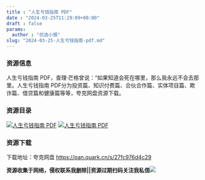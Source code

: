 ```yaml
---
title : "人生亏钱指南 PDF"
date : "2024-03-25T11:29:09+08:00"
draft : false
params:
  author : "优选小报"
slug: "2024-03-25-人生亏钱指南-pdf.md"
---
```


### 资源信息

人生亏钱指南 PDF，查理·芒格曾说：“如果知道会死在哪里，那么我永远不会去那里。人生亏钱指南
PDF分为投资篇、知识付费篇、合伙合作篇、实体项目篇、欺诈篇、借贷篇和健康篇等等，夸克网盘资源下载。

### 资源目录

[![人生亏钱指南
PDF](//img7-1.zhekoulieshou.com/mmbiz_jpg/iaHBVewvSIbAjcr9g6TlCXSfiaDqkbzuEzDiavf4ebxaM6TRu3PJY0nQHdYIYQ8psdck1StUa31vWYZxnlLoNF5VA/0)](//img7-1.zhekoulieshou.com/mmbiz_jpg/iaHBVewvSIbAjcr9g6TlCXSfiaDqkbzuEzDiavf4ebxaM6TRu3PJY0nQHdYIYQ8psdck1StUa31vWYZxnlLoNF5VA/0)
[![人生亏钱指南
PDF](//img7-1.zhekoulieshou.com/mmbiz_jpg/iaHBVewvSIbAjcr9g6TlCXSfiaDqkbzuEz8dfwQCe5muowmey6sYVw7icugiczZ3HKPM0oKnDvujR0ePx2JsMPHnRQ/0)](//img7-1.zhekoulieshou.com/mmbiz_jpg/iaHBVewvSIbAjcr9g6TlCXSfiaDqkbzuEz8dfwQCe5muowmey6sYVw7icugiczZ3HKPM0oKnDvujR0ePx2JsMPHnRQ/0)

### 资源下载

下载地址：夸克网盘 https://pan.quark.cn/s/27fc976d4c29

**资源收集于网络，侵权联系我删除||资源过期扫码关注我私信**![](//img7-1.zhekoulieshou.com/mmbiz_jpg/iaHBVewvSIbAjcr9g6TlCXSfiaDqkbzuEzp207hVzPqT4YGQOAazQ1KNHCeACbia5Lzq4Ckwibe48iar1q7lgVP1o3w/640?wx_fmt=jpeg&from=appmsg)



